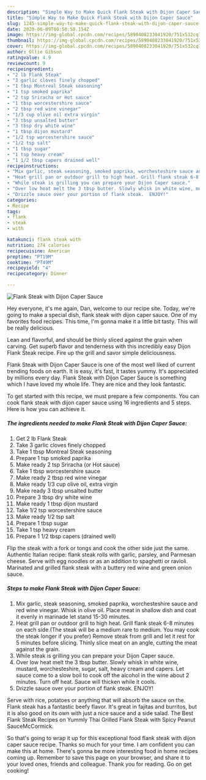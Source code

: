 ```yaml
---
description: "Simple Way to Make Quick Flank Steak with Dijon Caper Sauce"
title: "Simple Way to Make Quick Flank Steak with Dijon Caper Sauce"
slug: 1245-simple-way-to-make-quick-flank-steak-with-dijon-caper-sauce
date: 2020-06-09T00:50:58.154Z
image: https://img-global.cpcdn.com/recipes/5890408233041920/751x532cq70/flank-steak-with-dijon-caper-sauce-recipe-main-photo.jpg
thumbnail: https://img-global.cpcdn.com/recipes/5890408233041920/751x532cq70/flank-steak-with-dijon-caper-sauce-recipe-main-photo.jpg
cover: https://img-global.cpcdn.com/recipes/5890408233041920/751x532cq70/flank-steak-with-dijon-caper-sauce-recipe-main-photo.jpg
author: Ollie Gibson
ratingvalue: 4.9
reviewcount: 9
recipeingredient:
- "2 lb Flank Steak"
- "3 garlic cloves finely chopped"
- "1 tbsp Montreal Steak seasoning"
- "1 tsp smoked paprika"
- "2 tsp Sriracha or Hot sauce"
- "1 tbsp worcestershire sauce"
- "2 tbsp red wine vinegar"
- "1/3 cup olive oil extra virgin"
- "3 tbsp unsalted butter"
- "3 tbsp dry white wine"
- "1 tbsp dijon mustard"
- "1/2 tsp worcestershire sauce"
- "1/2 tsp salt"
- "1 tbsp sugar"
- "1 tsp heavy cream"
- "1 1/2 tbsp capers drained well"
recipeinstructions:
- "Mix garlic, steak seasoning, smoked paprika, worchesteshire sauce and red wine vinegar. Whisk in olive oil. Place meat in shallow dish and coat it evenly in marinade let stand 15-30 minutes."
- "Heat grill pan or outdoor grill to high heat. Grill flank steak 6-8 minutes on each side.(The steak will be a medium rare to medium. You may cook the steak longer if you prefer)   Remove steak from grill and let it rest for 5 minutes before slicing. Thinly slice meat on an angle, cutting the meat against the grain."
- "While steak is grilling you can prepare your Dijon Caper sauce."
- "Over low heat melt the 3 tbsp butter. Slowly whisk in white wine, mustard,     worchesteshire, sugar, salt, heavy cream and capers.  Let sauce come to a slow boil to cook off the alcohol in the wine about 2 minutes. Turn off heat. Sauce will thicken while it cools."
- "Drizzle sauce over your portion of flank steak.  ENJOY!"
categories:
- Recipe
tags:
- flank
- steak
- with

katakunci: flank steak with 
nutrition: 274 calories
recipecuisine: American
preptime: "PT19M"
cooktime: "PT49M"
recipeyield: "4"
recipecategory: Dinner

---
```



![Flank Steak with Dijon Caper Sauce](https://img-global.cpcdn.com/recipes/5890408233041920/751x532cq70/flank-steak-with-dijon-caper-sauce-recipe-main-photo.jpg)

Hey everyone, it's me again, Dan, welcome to our recipe site. Today, we're going to make a special dish, flank steak with dijon caper sauce. One of my favorites food recipes. This time, I'm gonna make it a little bit tasty. This will be really delicious.

Lean and flavorful, and should be thinly sliced against the grain when carving. Get superb flavor and tenderness with this incredibly easy Dijon Flank Steak recipe. Fire up the grill and savor simple deliciousness.

Flank Steak with Dijon Caper Sauce is one of the most well liked of current trending foods on earth. It is easy, it's fast, it tastes yummy. It's appreciated by millions every day. Flank Steak with Dijon Caper Sauce is something which I have loved my whole life. They are nice and they look fantastic.


To get started with this recipe, we must prepare a few components. You can cook flank steak with dijon caper sauce using 16 ingredients and 5 steps. Here is how you can achieve it.

<!--inarticleads1-->

##### The ingredients needed to make Flank Steak with Dijon Caper Sauce:

1. Get 2 lb Flank Steak
1. Take 3 garlic cloves finely chopped
1. Take 1 tbsp Montreal Steak seasoning
1. Prepare 1 tsp smoked paprika
1. Make ready 2 tsp Sriracha (or Hot sauce)
1. Take 1 tbsp worcestershire sauce
1. Make ready 2 tbsp red wine vinegar
1. Make ready 1/3 cup olive oil, extra virgin
1. Make ready 3 tbsp unsalted butter
1. Prepare 3 tbsp dry white wine
1. Make ready 1 tbsp dijon mustard
1. Take 1/2 tsp worcestershire sauce
1. Make ready 1/2 tsp salt
1. Prepare 1 tbsp sugar
1. Take 1 tsp heavy cream
1. Prepare 1 1/2 tbsp capers (drained well)


Flip the steak with a fork or tongs and cook the other side just the same. Authentic Italian recipe: flank steak rolls with garlic, parsley, and Parmesan cheese. Serve with egg noodles or as an addition to spaghetti or ravioli. Marinated and grilled flank steak with a buttery red wine and green onion sauce. 

<!--inarticleads2-->

##### Steps to make Flank Steak with Dijon Caper Sauce:

1. Mix garlic, steak seasoning, smoked paprika, worchesteshire sauce and red wine vinegar. Whisk in olive oil. Place meat in shallow dish and coat it evenly in marinade let stand 15-30 minutes.
1. Heat grill pan or outdoor grill to high heat. Grill flank steak 6-8 minutes on each side.(The steak will be a medium rare to medium. You may cook the steak longer if you prefer)   Remove steak from grill and let it rest for 5 minutes before slicing. Thinly slice meat on an angle, cutting the meat against the grain.
1. While steak is grilling you can prepare your Dijon Caper sauce.
1. Over low heat melt the 3 tbsp butter. Slowly whisk in white wine, mustard,     worchesteshire, sugar, salt, heavy cream and capers.  Let sauce come to a slow boil to cook off the alcohol in the wine about 2 minutes. Turn off heat. Sauce will thicken while it cools.
1. Drizzle sauce over your portion of flank steak.  ENJOY!


Serve with rice, potatoes or anything that will absorb the sauce on the. Flank steak has a fantastic beefy flavor. It&#39;s great in fajitas and burritos, but it is also good on its own with just a nice sauce and a side salad. The Best Flank Steak Recipes on Yummly Thai Grilled Flank Steak with Spicy Peanut SauceMcCormick. 

So that's going to wrap it up for this exceptional food flank steak with dijon caper sauce recipe. Thanks so much for your time. I am confident you can make this at home. There's gonna be more interesting food in home recipes coming up. Remember to save this page on your browser, and share it to your loved ones, friends and colleague. Thank you for reading. Go on get cooking!
